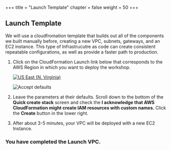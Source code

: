 +++
title = "Launch Template"
chapter = false
weight = 50
+++

## Launch Template

We will use a cloudfromation template that builds out all of the components we built manually before, creating a new VPC, subnets, gateways, and an EC2 instance. This type of Infrastrucutre as code can create consistent repeatable configurations, as well as provide a faster path to production.

1. Click on the CloudFormation Launch link below that corresponds to the AWS Region in which you want to deploy the workshop.

   [![US East (N. Virginia)](https://samdengler.github.io/cloudformation-launch-stack-button-svg/images/us-east-1.svg)](https://console.aws.amazon.com/cloudformation/home?region=us-east-1#/stacks/create/review?stackName=myvpc2&templateURL=https://s3.amazonaws.com/{{<codebucket>}}/networkingdemos-vpcintro.yml&param_AvailabilityZoneA=us-east-1a&param_AvailabilityZoneB=us-east-1b&param_VPCCIDR=10.65.0.0\/16)

    ![Accept defaults](/images/2ndvpc-ack.png)
1. Leave the parameters at their defaults. Scroll down to the bottom of the **Quick create stack** screen and check the **I acknowledge that AWS CloudFormation might create IAM resources with custom names.** Click the **Create** button in the lower right.


1. After about 3-5 minutes, your VPC will be deployed with a new EC2 Instance. 
### You have completed the Launch VPC. ###

